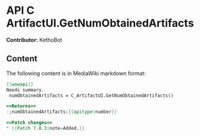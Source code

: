 # API C ArtifactUI.GetNumObtainedArtifacts

**Contributor:** KethoBot

## Content

The following content is in MediaWiki markdown format:

```mediawiki
{{wowapi}}
Needs summary.
 numObtainedArtifacts = C_ArtifactUI.GetNumObtainedArtifacts()

==Returns==
:;numObtainedArtifacts:{{apitype|number}}

==Patch changes==
* {{Patch 7.0.3|note=Added.}}
```
